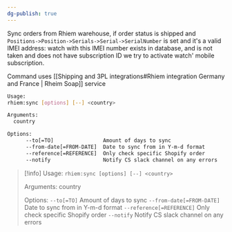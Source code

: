 ```yaml
---
dg-publish: true
---
```

Sync orders from Rhiem warehouse, if order status  is shipped and `Positions->Position->Serials->Serial->SerialNumber` is set  and it's a valid IMEI address: watch with this IMEI number exists in database, and is not taken and does not have subscription ID we try to activate watch' mobile subscription.

Command uses [[Shipping and 3PL integrations#Rhiem integration Germany and France | Rheim Soap]] service

```bash
Usage:
rhiem:sync [options] [--] <country>

Arguments:
  country

Options:
      --to[=TO]                Amount of days to sync
      --from-date[=FROM-DATE]  Date to sync from in Y-m-d format
      --reference[=REFERENCE]  Only check specific Shopify order
      --notify                 Notify CS slack channel on any errors
```

 > [!info]
 > Usage:
 > `rhiem:sync [options] [--] <country>`
 > 
 > Arguments:
 >   country
 > 
 > Options:
 >       `--to[=TO]`                Amount of days to sync
 >       `--from-date[=FROM-DATE]`  Date to sync from in Y-m-d format
 >       `--reference[=REFERENCE]`  Only check specific Shopify order
 >       `--notify`                 Notify CS slack channel on any errors